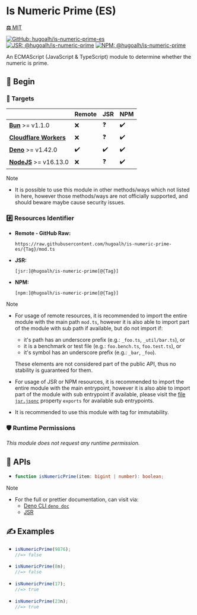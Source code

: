 # Is Numeric Prime (ES)

[**⚖️** MIT](./LICENSE.md)

[![GitHub: hugoalh/is-numeric-prime-es](https://img.shields.io/github/v/release/hugoalh/is-numeric-prime-es?label=hugoalh/is-numeric-prime-es&labelColor=181717&logo=github&logoColor=ffffff&sort=semver&style=flat "GitHub: hugoalh/is-numeric-prime-es")](https://github.com/hugoalh/is-numeric-prime-es)
[![JSR: @hugoalh/is-numeric-prime](https://img.shields.io/jsr/v/@hugoalh/is-numeric-prime?label=@hugoalh/is-numeric-prime&labelColor=F7DF1E&logo=jsr&logoColor=000000&style=flat "JSR: @hugoalh/is-numeric-prime")](https://jsr.io/@hugoalh/is-numeric-prime)
[![NPM: @hugoalh/is-numeric-prime](https://img.shields.io/npm/v/@hugoalh/is-numeric-prime?label=@hugoalh/is-numeric-prime&labelColor=CB3837&logo=npm&logoColor=ffffff&style=flat "NPM: @hugoalh/is-numeric-prime")](https://www.npmjs.com/package/@hugoalh/is-numeric-prime)

An ECMAScript (JavaScript & TypeScript) module to determine whether the numeric is prime.

## 🔰 Begin

### 🎯 Targets

|  | **Remote** | **JSR** | **NPM** |
|:--|:--|:--|:--|
| **[Bun](https://bun.sh/)** >= v1.1.0 | ❌ | ❓ | ✔️ |
| **[Cloudflare Workers](https://workers.cloudflare.com/)** | ❌ | ❓ | ✔️ |
| **[Deno](https://deno.land/)** >= v1.42.0 | ✔️ | ✔️ | ✔️ |
| **[NodeJS](https://nodejs.org/)** >= v16.13.0 | ❌ | ❓ | ✔️ |

> [!NOTE]
> - It is possible to use this module in other methods/ways which not listed in here, however those methods/ways are not officially supported, and should beware maybe cause security issues.

### #️⃣ Resources Identifier

- **Remote - GitHub Raw:**
  ```
  https://raw.githubusercontent.com/hugoalh/is-numeric-prime-es/{Tag}/mod.ts
  ```
- **JSR:**
  ```
  [jsr:]@hugoalh/is-numeric-prime[@{Tag}]
  ```
- **NPM:**
  ```
  [npm:]@hugoalh/is-numeric-prime[@{Tag}]
  ```

> [!NOTE]
> - For usage of remote resources, it is recommended to import the entire module with the main path `mod.ts`, however it is also able to import part of the module with sub path if available, but do not import if:
>
>   - it's path has an underscore prefix (e.g.: `_foo.ts`, `_util/bar.ts`), or
>   - it is a benchmark or test file (e.g.: `foo.bench.ts`, `foo.test.ts`), or
>   - it's symbol has an underscore prefix (e.g.: `_bar`, `_foo`).
>
>   These elements are not considered part of the public API, thus no stability is guaranteed for them.
> - For usage of JSR or NPM resources, it is recommended to import the entire module with the main entrypoint, however it is also able to import part of the module with sub entrypoint if available, please visit the [file `jsr.jsonc`](./jsr.jsonc) property `exports` for available sub entrypoints.
> - It is recommended to use this module with tag for immutability.

### 🛡️ Runtime Permissions

*This module does not request any runtime permission.*

## 🧩 APIs

- ```ts
  function isNumericPrime(item: bigint | number): boolean;
  ```

> [!NOTE]
> - For the full or prettier documentation, can visit via:
>   - [Deno CLI `deno doc`](https://docs.deno.com/runtime/reference/cli/documentation_generator/)
>   - [JSR](https://jsr.io/@hugoalh/is-numeric-prime)

## ✍️ Examples

- ```ts
  isNumericPrime(9876);
  //=> false
  ```
- ```ts
  isNumericPrime(8n);
  //=> false
  ```
- ```ts
  isNumericPrime(17);
  //=> true
  ```
- ```ts
  isNumericPrime(23n);
  //=> true
  ```
